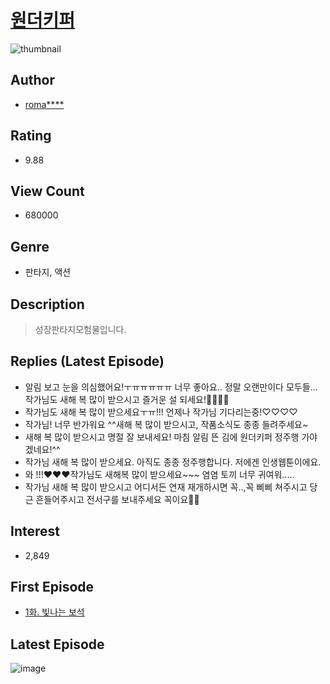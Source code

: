 # [원더키퍼](https://comic.naver.com/bestChallenge/list?titleId=718332)
![thumbnail](https://image-comic.pstatic.net/user_contents_data/challenge_comic/2020/09/19/320797/thumbnail_202x164df900d8e_112b_4a4f_b0af_fcaee18862cf_00001553.JPEG)

## Author
- [roma****](https://comic.naver.com/artistTitle?id=320797)

## Rating
- 9.88

## View Count
- 680000

## Genre
- 판타지, 액션

## Description
> 성장판타지모험물입니다.

## Replies (Latest Episode)
- 알림 보고 눈을 의심했어요!ㅜㅠㅠㅠㅠㅠ 너무 좋아요.. 정말 오랜만이다 모두들... 작가님도 새해 복 많이 받으시고 즐거운 설 되세요!🥰🥰🥰🥰
- 작가님도 새해 복 많이 받으세요ㅜㅠ!!! 언제나 작가님 기다리는중!♡♡♡♡
- 작가님! 너무 반가워요 ^^새해 복 많이 받으시고, 작품소식도 종종 들려주세요~
- 새해 복 많이 받으시고 명절 잘 보내세요! 마침 알림 뜬 김에 원더키퍼 정주행 가야겠네요!^^
- 작가님 새해 복 많이 받으세요. 아직도 종종 정주행합니다. 저에겐 인생웹툰이에요.
- 와 !!!❤️❤️❤️작가님도 새해복 많이 받으세요~~~ 염염 토끼 너무 귀여워.....
- 작가님 새해 복 많이 받으시고 어디서든 연재 재개하시면 꼭..,꼭 삐삐 쳐주시고 당근 흔들어주시고 전서구를 보내주세요 꼭이요🥰💚

## Interest
- 2,849

## First Episode
- [1화. 빛나는 보석](https://comic.naver.com/bestChallenge/detail?titleId=718332&no=1)

## Latest Episode
![image](https://image-comic.pstatic.net/user_contents_data/challenge_comic/2023/01/20/320797/upload_7005460482381393977.jpeg)
